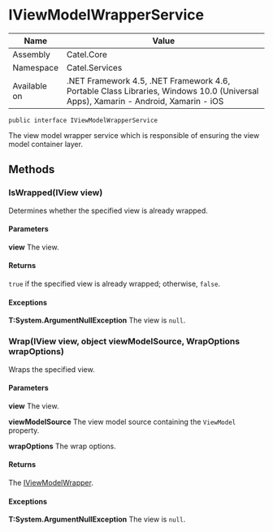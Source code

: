 

# IViewModelWrapperService

Name|Value
---|---
Assembly|Catel.Core
Namespace|Catel.Services
Available on|.NET Framework 4.5, .NET Framework 4.6, Portable Class Libraries, Windows 10.0 (Universal Apps), Xamarin - Android, Xamarin - iOS

```
public interface IViewModelWrapperService
```

The view model wrapper service which is responsible of ensuring the view model container layer.



## Methods

### IsWrapped(IView view)

Determines whether the specified view is already wrapped.

#### Parameters

**view**
The view.

#### Returns

```true``` if the specified view is already wrapped; otherwise, ```false```.

#### Exceptions

**T:System.ArgumentNullException**
The view is ```null```.



### Wrap(IView view, object viewModelSource, WrapOptions wrapOptions)

Wraps the specified view.

#### Parameters

**view**
The view.

**viewModelSource**
The view model source containing the ```ViewModel``` property.

**wrapOptions**
The wrap options.

#### Returns

The [IViewModelWrapper](#).

#### Exceptions

**T:System.ArgumentNullException**
The view is ```null```.



